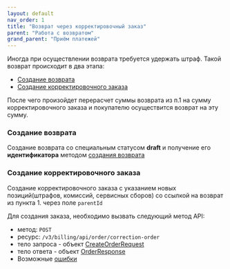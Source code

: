 ```yaml
---
layout: default
nav_order: 1
title: "Возврат через корректировочный заказ"
parent: "Работа с возвратом"
grand_parent: "Приём платежей"
---
```


Иногда при осуществлении возврата требуется удержать штраф. Такой возврат происходит в два этапа:
- [Создание возврата](#создание-возврата)
- [Создание корректировочного заказа](#создание-корректировочного-заказа)

После чего произойдет перерасчет суммы возврата из п.1 на сумму корректировочного заказа и покупателю осуществится возврат на эту сумму.

### Создание возврата
Создание возврата со специальным статусом **draft** и получение его **идентификатора** методом [создания возврата](/docs/merchant/refund/create/)

### Создание корректировочного заказа
Создание корректировочного заказа с указанием новых позиций(штрафов, комиссий, сервисных сборов) со ссылкой на возврат из пункта 1. через поле `parentId`


Для создания заказа, необходимо вызвать следующий метод API:
- метод: `POST`
- ресурс: `/v3/billing/api/order/correction-order`
- тело запроса - объект [CreateOrderRequest](/docs/merchant/order/create/#createorderrequest)
- тело ответа - объект [OrderResponse](/docs/merchant/order/create/#orderresponse)
- Возможные [ошибки](/docs/dictionary/error/)

